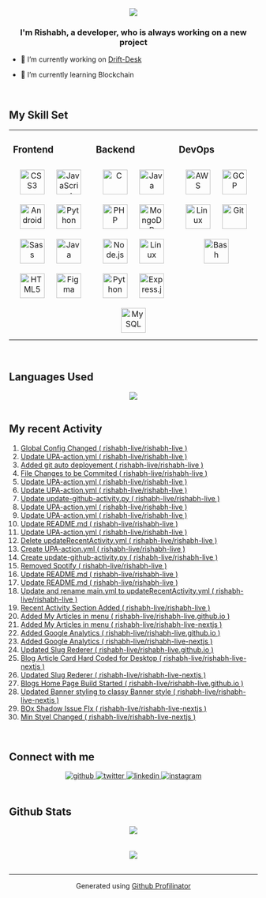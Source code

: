 <div align="center">
<img src="https://raw.githubusercontent.com/rishabh-live/rishabh-live/master/assets/Banner.png?raw=true" align="center" />
</div>  
  

### <div align="center">I'm Rishabh, a developer, who is always working on a new project</div>  
  

- 🔭 I’m currently working on [Drift-Desk](https://github.com/Drift-Desk/)  
  

- 🌱 I’m currently learning Blockchain  
  

<br/>  


## My Skill Set  
<table><tr><td valign="top" width="33%">

<h3> Frontend </h3>

<div align="center">  
<img style="margin: 10px" src="https://devicons.github.io/devicon/devicon.git/icons/css3/css3-original-wordmark.svg" alt="CSS3" height="50" />  
<img style="margin: 10px" src="https://devicons.github.io/devicon/devicon.git/icons/javascript/javascript-original.svg" alt="JavaScript" height="50" />  
<img style="margin: 10px" src="https://devicons.github.io/devicon/devicon.git/icons/android/android-original-wordmark.svg" alt="Android" height="50" />  
<img style="margin: 10px" src="https://devicons.github.io/devicon/devicon.git/icons/python/python-original.svg" alt="Python" height="50" />  
<img style="margin: 10px" src="https://devicons.github.io/devicon/devicon.git/icons/sass/sass-original.svg" alt="Sass" height="50" />  
<img style="margin: 10px" src="https://devicons.github.io/devicon/devicon.git/icons/java/java-original-wordmark.svg" alt="Java" height="50" />  
<img style="margin: 10px" src="https://devicons.github.io/devicon/devicon.git/icons/html5/html5-original-wordmark.svg" alt="HTML5" height="50" />  
<img style="margin: 10px" src="https://www.vectorlogo.zone/logos/figma/figma-icon.svg" alt="Figma" height="50" />  
</div></td><td valign="top" width="33%">

<h3> Backend </h3>

<div align="center">  
<img style="margin: 10px" src="https://devicons.github.io/devicon/devicon.git/icons/c/c-original.svg" alt="C" height="50" />  
<img style="margin: 10px" src="https://devicons.github.io/devicon/devicon.git/icons/java/java-original-wordmark.svg" alt="Java" height="50" />  
<img style="margin: 10px" src="https://devicons.github.io/devicon/devicon.git/icons/php/php-original.svg" alt="PHP" height="50" />  
<img style="margin: 10px" src="https://devicons.github.io/devicon/devicon.git/icons/mongodb/mongodb-original-wordmark.svg" alt="MongoDB" height="50" />  
<img style="margin: 10px" src="https://devicons.github.io/devicon/devicon.git/icons/nodejs/nodejs-original-wordmark.svg" alt="Node.js" height="50" />  
<img style="margin: 10px" src="https://devicons.github.io/devicon/devicon.git/icons/linux/linux-original.svg" alt="Linux" height="50" />  
<img style="margin: 10px" src="https://devicons.github.io/devicon/devicon.git/icons/python/python-original.svg" alt="Python" height="50" />  
<img style="margin: 10px" src="https://devicons.github.io/devicon/devicon.git/icons/express/express-original-wordmark.svg" alt="Express.js" height="50" />  
<img style="margin: 10px" src="https://devicons.github.io/devicon/devicon.git/icons/mysql/mysql-original-wordmark.svg" alt="MySQL" height="50" />  
</div></td><td valign="top" width="33%">

<h3> DevOps </h3>

<div align="center">  
<img style="margin: 10px" src="https://devicons.github.io/devicon/devicon.git/icons/amazonwebservices/amazonwebservices-original-wordmark.svg" alt="AWS" height="50" />  
<img style="margin: 10px" src="https://www.vectorlogo.zone/logos/google_cloud/google_cloud-icon.svg" alt="GCP" height="50" />  
<img style="margin: 10px" src="https://devicons.github.io/devicon/devicon.git/icons/linux/linux-original.svg" alt="Linux" height="50" />  
<img style="margin: 10px" src="https://www.vectorlogo.zone/logos/git-scm/git-scm-icon.svg" alt="Git" height="50" />  
<img style="margin: 10px" src="https://www.vectorlogo.zone/logos/gnu_bash/gnu_bash-icon.svg" alt="Bash" height="50" />  
</div></td></tr></table>  

<br/>  


## Languages Used
<div align="center">
   <img src="https://github-readme-stats.vercel.app/api/top-langs/?username=rishabh-live" align="center" />
</div>


<br/>

## My recent Activity
<!-- START:github_activity -->
1) <a href="https://api.github.com/repos/rishabh-live/rishabh-live">Global Config Changed ( rishabh-live/rishabh-live )</a>
2) <a href="https://api.github.com/repos/rishabh-live/rishabh-live">Update UPA-action.yml ( rishabh-live/rishabh-live )</a>
3) <a href="https://api.github.com/repos/rishabh-live/rishabh-live">Added git auto deployement ( rishabh-live/rishabh-live )</a>
4) <a href="https://api.github.com/repos/rishabh-live/rishabh-live">File Changes to be Commited ( rishabh-live/rishabh-live )</a>
5) <a href="https://api.github.com/repos/rishabh-live/rishabh-live">Update UPA-action.yml ( rishabh-live/rishabh-live )</a>
6) <a href="https://api.github.com/repos/rishabh-live/rishabh-live">Update UPA-action.yml ( rishabh-live/rishabh-live )</a>
7) <a href="https://api.github.com/repos/rishabh-live/rishabh-live">Update update-github-activity.py ( rishabh-live/rishabh-live )</a>
8) <a href="https://api.github.com/repos/rishabh-live/rishabh-live">Update UPA-action.yml ( rishabh-live/rishabh-live )</a>
9) <a href="https://api.github.com/repos/rishabh-live/rishabh-live">Update UPA-action.yml ( rishabh-live/rishabh-live )</a>
10) <a href="https://api.github.com/repos/rishabh-live/rishabh-live">Update README.md ( rishabh-live/rishabh-live )</a>
11) <a href="https://api.github.com/repos/rishabh-live/rishabh-live">Update UPA-action.yml ( rishabh-live/rishabh-live )</a>
12) <a href="https://api.github.com/repos/rishabh-live/rishabh-live">Delete updateRecentActivity.yml ( rishabh-live/rishabh-live )</a>
13) <a href="https://api.github.com/repos/rishabh-live/rishabh-live">Create UPA-action.yml ( rishabh-live/rishabh-live )</a>
14) <a href="https://api.github.com/repos/rishabh-live/rishabh-live">Create update-github-activity.py ( rishabh-live/rishabh-live )</a>
15) <a href="https://api.github.com/repos/rishabh-live/rishabh-live">Removed Spotify ( rishabh-live/rishabh-live )</a>
16) <a href="https://api.github.com/repos/rishabh-live/rishabh-live">Update README.md ( rishabh-live/rishabh-live )</a>
17) <a href="https://api.github.com/repos/rishabh-live/rishabh-live">Update README.md ( rishabh-live/rishabh-live )</a>
18) <a href="https://api.github.com/repos/rishabh-live/rishabh-live">Update and rename main.yml to updateRecentActivity.yml ( rishabh-live/rishabh-live )</a>
19) <a href="https://api.github.com/repos/rishabh-live/rishabh-live">Recent Activity Section Added ( rishabh-live/rishabh-live )</a>
20) <a href="https://api.github.com/repos/rishabh-live/rishabh-live.github.io">Added My Articles in menu ( rishabh-live/rishabh-live.github.io )</a>
21) <a href="https://api.github.com/repos/rishabh-live/rishabh-live-nextjs">Added My Articles in menu ( rishabh-live/rishabh-live-nextjs )</a>
22) <a href="https://api.github.com/repos/rishabh-live/rishabh-live.github.io">Added Google Analytics ( rishabh-live/rishabh-live.github.io )</a>
23) <a href="https://api.github.com/repos/rishabh-live/rishabh-live-nextjs">Added Google Analytics ( rishabh-live/rishabh-live-nextjs )</a>
24) <a href="https://api.github.com/repos/rishabh-live/rishabh-live.github.io">Updated Slug Rederer ( rishabh-live/rishabh-live.github.io )</a>
25) <a href="https://api.github.com/repos/rishabh-live/rishabh-live-nextjs">Blog Article Card Hard Coded for Desktop ( rishabh-live/rishabh-live-nextjs )</a>
26) <a href="https://api.github.com/repos/rishabh-live/rishabh-live-nextjs">Updated Slug Rederer ( rishabh-live/rishabh-live-nextjs )</a>
27) <a href="https://api.github.com/repos/rishabh-live/rishabh-live.github.io">Blogs Home Page Build Started ( rishabh-live/rishabh-live.github.io )</a>
28) <a href="https://api.github.com/repos/rishabh-live/rishabh-live-nextjs">Updated Banner styling to classy Banner style ( rishabh-live/rishabh-live-nextjs )</a>
29) <a href="https://api.github.com/repos/rishabh-live/rishabh-live-nextjs">BOx Shadow Issue FIx ( rishabh-live/rishabh-live-nextjs )</a>
30) <a href="https://api.github.com/repos/rishabh-live/rishabh-live-nextjs">Min Styel Changed ( rishabh-live/rishabh-live-nextjs )</a>

<!-- END:github_activity -->


<br/>

## Connect with me  
<div align="center">
<a href="https://github.com/rishabh-live" target="_blank">
<img src=https://img.shields.io/badge/github-%2324292e.svg?&style=for-the-badge&logo=github&logoColor=white alt=github style="margin-bottom: 5px;" />
</a>
<a href="https://twitter.com/Cryptorishabh" target="_blank">
<img src=https://img.shields.io/badge/twitter-%2300acee.svg?&style=for-the-badge&logo=twitter&logoColor=white alt=twitter style="margin-bottom: 5px;" />
</a>
<a href="https://linkedin.com/in/rishabh0508" target="_blank">
<img src=https://img.shields.io/badge/linkedin-%231E77B5.svg?&style=for-the-badge&logo=linkedin&logoColor=white alt=linkedin style="margin-bottom: 5px;" />
</a>
<a href="https://instagram.com/rishabh.live" target="_blank">
<img src=https://img.shields.io/badge/instagram-%23000000.svg?&style=for-the-badge&logo=instagram&logoColor=white alt=instagram style="margin-bottom: 5px;" />
</a>  
</div>  
  

<br/>  


## Github Stats  
<div align="center"><img src="https://github-readme-stats.vercel.app/api?username=rishabh-live&show_icons=true&count_private=true" align="center" /></div>  

<br/>  
<!--
<div align="center"><img src="https://spotify-github-profile.vercel.app/api/view?uid=316bxwkcdqbzksnkt5unnigaf5tq&cover_image=true" /></div> --> 

<br/>  

<div align="center">
<img src="https://komarev.com/ghpvc/?username=rishabh-live&&style=flat-square" align="center" />
</div>  

<br />

----
<div align="center">Generated using <a href="https://profilinator.rishav.dev/" target="_blank">Github Profilinator</a></div>

